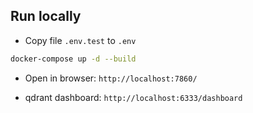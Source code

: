 ## Run locally

- Copy file `.env.test` to `.env`

```bash
docker-compose up -d --build
```

- Open in browser: `http://localhost:7860/`

- qdrant dashboard: `http://localhost:6333/dashboard`

